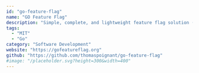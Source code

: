 ```yaml
---
id: "go-feature-flag"
name: "GO Feature Flag"
description: "Simple, complete, and lightweight feature flag solution (alternative to LaunchDarkly)."
tags:
  - "MIT"
  - "Go"
category: "Software Development"
website: "https://gofeatureflag.org"
github: "https://github.com/thomaspoignant/go-feature-flag"
#image: "/placeholder.svg?height=300&width=400"
---
```


